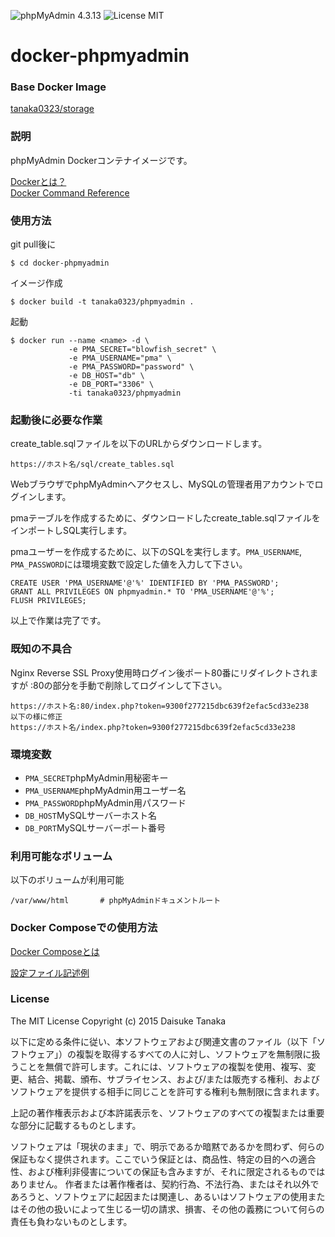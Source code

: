 ![phpMyAdmin 4.3.13](https://img.shields.io/badge/phpMyAdmin-4.3.13-brightgreen.svg) ![License MIT](https://img.shields.io/badge/license-MIT-blue.svg)

# docker-phpmyadmin

### Base Docker Image

[tanaka0323/storage](https://bitbucket.org/tanaka0323/docker-storage)

### 説明

phpMyAdmin Dockerコンテナイメージです。

[Dockerとは？](https://docs.docker.com/)  
[Docker Command Reference](https://docs.docker.com/reference/commandline/cli/)

### 使用方法

git pull後に

    $ cd docker-phpmyadmin

イメージ作成

    $ docker build -t tanaka0323/phpmyadmin .

起動

    $ docker run --name <name> -d \
                 -e PMA_SECRET="blowfish_secret" \
                 -e PMA_USERNAME="pma" \
                 -e PMA_PASSWORD="password" \
                 -e DB_HOST="db" \
                 -e DB_PORT="3306" \
                 -ti tanaka0323/phpmyadmin

### 起動後に必要な作業

create_table.sqlファイルを以下のURLからダウンロードします。

    https://ホスト名/sql/create_tables.sql

WebブラウザでphpMyAdminへアクセスし、MySQLの管理者用アカウントでログインします。

pmaテーブルを作成するために、ダウンロードしたcreate_table.sqlファイルをインポートしSQL実行します。

pmaユーザーを作成するために、以下のSQLを実行します。<code>PMA_USERNAME</code>, <code>PMA_PASSWORD</code>には環境変数で設定した値を入力して下さい。

    CREATE USER 'PMA_USERNAME'@'%' IDENTIFIED BY 'PMA_PASSWORD';
    GRANT ALL PRIVILEGES ON phpmyadmin.* TO 'PMA_USERNAME'@'%';
    FLUSH PRIVILEGES;

以上で作業は完了です。

### 既知の不具合

Nginx Reverse SSL Proxy使用時ログイン後ポート80番にリダイレクトされますが
:80の部分を手動で削除してログインして下さい。

    https://ホスト名:80/index.php?token=9300f277215dbc639f2efac5cd33e238
    以下の様に修正
    https://ホスト名/index.php?token=9300f277215dbc639f2efac5cd33e238

### 環境変数

- <code>PMA_SECRET</code>phpMyAdmin用秘密キー
- <code>PMA_USERNAME</code>phpMyAdmin用ユーザー名
- <code>PMA_PASSWORD</code>phpMyAdmin用パスワード
- <code>DB_HOST</code>MySQLサーバーホスト名
- <code>DB_PORT</code>MySQLサーバーポート番号

### 利用可能なボリューム

以下のボリュームが利用可能

    /var/www/html       # phpMyAdminドキュメントルート

### Docker Composeでの使用方法

[Docker Composeとは](https://docs.docker.com/compose/)  

[設定ファイル記述例](https://bitbucket.org/tanaka0323/compose-examples)

### License

The MIT License
Copyright (c) 2015 Daisuke Tanaka

以下に定める条件に従い、本ソフトウェアおよび関連文書のファイル（以下「ソフトウェア」）の複製を取得するすべての人に対し、ソフトウェアを無制限に扱うことを無償で許可します。これには、ソフトウェアの複製を使用、複写、変更、結合、掲載、頒布、サブライセンス、および/または販売する権利、およびソフトウェアを提供する相手に同じことを許可する権利も無制限に含まれます。

上記の著作権表示および本許諾表示を、ソフトウェアのすべての複製または重要な部分に記載するものとします。

ソフトウェアは「現状のまま」で、明示であるか暗黙であるかを問わず、何らの保証もなく提供されます。ここでいう保証とは、商品性、特定の目的への適合性、および権利非侵害についての保証も含みますが、それに限定されるものではありません。 作者または著作権者は、契約行為、不法行為、またはそれ以外であろうと、ソフトウェアに起因または関連し、あるいはソフトウェアの使用またはその他の扱いによって生じる一切の請求、損害、その他の義務について何らの責任も負わないものとします。